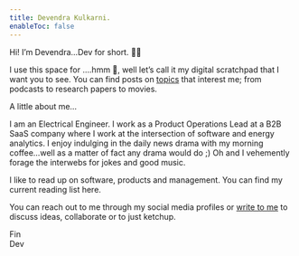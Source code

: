 ```yaml
---
title: Devendra Kulkarni.
enableToc: false
---
```


Hi! I’m Devendra…Dev for short. 👋🏼

I use this space for ….hmm 🤔, well let’s call it my digital scratchpad that I want you to see. You can find posts on [topics](notes/now.md) that interest me; from podcasts to research papers to movies.

A little about me…

I am an Electrical Engineer. I work as a Product Operations Lead at a B2B SaaS company where I work at the intersection of software and energy analytics. I enjoy indulging in the daily news drama with my morning coffee…well as a matter of fact any drama would do ;) Oh and I vehemently forage the interwebs for jokes and good music.

I like to read up on software, products and management. You can find my current reading list here.


You can reach out to me through my social media profiles or <a href = "mailto: kulkarnidevendra21@gmail.com">write to me</a>
 to discuss ideas, collaborate or to just ketchup.

Fin <br>Dev